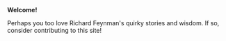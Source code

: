 **Welcome!**

Perhaps you too love Richard Feynman's quirky stories and wisdom. If so, consider contributing to this site! 

